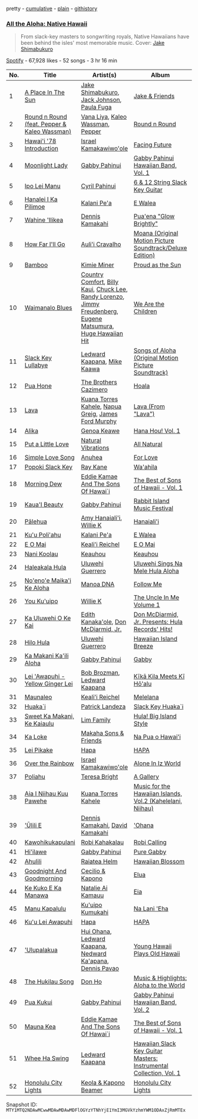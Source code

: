 pretty - [cumulative](/playlists/cumulative/37i9dQZF1DWY0N3eAirRjZ.md) - [plain](/playlists/plain/37i9dQZF1DWY0N3eAirRjZ) - [githistory](https://github.githistory.xyz/mackorone/spotify-playlist-archive/blob/main/playlists/plain/37i9dQZF1DWY0N3eAirRjZ)

### [All the Aloha: Native Hawaii](https://open.spotify.com/playlist/37i9dQZF1DWY0N3eAirRjZ)

> From slack\-key masters to songwriting royals, Native Hawaiians have been behind the isles' most memorable music\. Cover: <a href="spotify:artist:69NjH5MsRLr0CX0zSlGmN3">Jake Shimabukuro</a>

[Spotify](https://open.spotify.com/user/spotify) - 67,928 likes - 52 songs - 3 hr 16 min

| No. | Title | Artist(s) | Album | Length |
|---|---|---|---|---|
| 1 | [A Place In The Sun](https://open.spotify.com/track/3dXFwE9yIXuotnjN7wsP2N) | [Jake Shimabukuro](https://open.spotify.com/artist/69NjH5MsRLr0CX0zSlGmN3), [Jack Johnson](https://open.spotify.com/artist/3GBPw9NK25X1Wt2OUvOwY3), [Paula Fuga](https://open.spotify.com/artist/6ja6QKojqolpOJpChYXHTf) | [Jake & Friends](https://open.spotify.com/album/55TghcfDJdSXWfsSlkfQwe) | 4:16 |
| 2 | [Round n Round \(feat\. Pepper & Kaleo Wassman\)](https://open.spotify.com/track/3KksVkdOTp4Gb7At5uXLeX) | [Vana Liya](https://open.spotify.com/artist/12GfQaPLWcOztNYsVL5wIV), [Kaleo Wassman](https://open.spotify.com/artist/2v9vuieSJyhpLpXNafGYqc), [Pepper](https://open.spotify.com/artist/1YK8JdPbiaMSnf4hrlBkGT) | [Round n Round](https://open.spotify.com/album/4A8MJ9St5BebDStA4brBXZ) | 4:56 |
| 3 | [Hawai'i '78 Introduction](https://open.spotify.com/track/6DynsXxu5oaCgkt4lXutoM) | [Israel Kamakawiwo'ole](https://open.spotify.com/artist/4ogvuDRerGhZfSf7TtzHlr) | [Facing Future](https://open.spotify.com/album/0pquf1NcG9FdiypBPwICu9) | 5:05 |
| 4 | [Moonlight Lady](https://open.spotify.com/track/1HOMw6a7ywU1AiFMIS7FcV) | [Gabby Pahinui](https://open.spotify.com/artist/2Ju4D1DqBETuLI2hAsoqHu) | [Gabby Pahinui Hawaiian Band, Vol\. 1](https://open.spotify.com/album/2mAXdR3BgOOvQCmRKsLecw) | 4:23 |
| 5 | [Ipo Lei Manu](https://open.spotify.com/track/3jFOru56OBjrH30UUBkGpT) | [Cyril Pahinui](https://open.spotify.com/artist/7wsc0FqwFJpSWeSjuBMBJ5) | [6 & 12 String Slack Key Guitar](https://open.spotify.com/album/5zuoYfUizX3LXBgKPSyXEk) | 5:10 |
| 6 | [Hanalei I Ka Pilimoe](https://open.spotify.com/track/16AgooUpw2xG8OQqGepEJZ) | [Kalani Pe'a](https://open.spotify.com/artist/2dn7TmEojNdgWeRhbO15hg) | [E Walea](https://open.spotify.com/album/5lm1nmjm0NWth85dImVdgt) | 3:09 |
| 7 | [Wahine 'Ilikea](https://open.spotify.com/track/5W8F4fS064ny8IxyXvgUtp) | [Dennis Kamakahi](https://open.spotify.com/artist/2Ntbsut1zuMvsXBTDGj18Y) | [Pua'ena "Glow Brightly"](https://open.spotify.com/album/2RVLxKj9LQNp8PqCAXlSi6) | 4:29 |
| 8 | [How Far I'll Go](https://open.spotify.com/track/6mb6lVLNrcUgLnEN8QnDJd) | [Auli'i Cravalho](https://open.spotify.com/artist/5mnS9jJdKQQcRSqFu5YPVe) | [Moana \(Original Motion Picture Soundtrack/Deluxe Edition\)](https://open.spotify.com/album/6pZj4nvx6lV3ulIK3BSjvs) | 2:43 |
| 9 | [Bamboo](https://open.spotify.com/track/30KQItegXK7Refn1PbNcmI) | [Kimie Miner](https://open.spotify.com/artist/0WqR2IuhhxLCTryPSvFv61) | [Proud as the Sun](https://open.spotify.com/album/3hpjWOp3vPo04z7iWtT4c3) | 3:37 |
| 10 | [Waimanalo Blues](https://open.spotify.com/track/6jt4XlR6GE96GPRUr2XdxX) | [Country Comfort](https://open.spotify.com/artist/67ca6wIED6oeHj5f84K93z), [Billy Kaui](https://open.spotify.com/artist/5h8cor75Nc5j0OlW1qxpA5), [Chuck Lee](https://open.spotify.com/artist/4AJY5AxgDGXnZePcpWlZ3O), [Randy Lorenzo](https://open.spotify.com/artist/34b3evbwuaICTdl0YoE7uZ), [Jimmy Freudenberg](https://open.spotify.com/artist/64MluByW6rSJzNtiMZqZUR), [Eugene Matsumura](https://open.spotify.com/artist/1yU5CoWeJ5cGUlM3nrMdVF), [Huge Hawaiian Hit](https://open.spotify.com/artist/5oGg6tyTExCb8dEo5cr2pL) | [We Are the Children](https://open.spotify.com/album/5FLk6tZkmjTFiW07quOApM) | 4:15 |
| 11 | [Slack Key Lullabye](https://open.spotify.com/track/6BmBm3K2FU9Gn0bfXEYc1R) | [Ledward Kaapana](https://open.spotify.com/artist/4rbuIw9Fa3U8yCZuK2Ig1K), [Mike Kaawa](https://open.spotify.com/artist/7KtbS2lQxxvA4N75pIVCtX) | [Songs of Aloha \(Original Motion Picture Soundtrack\)](https://open.spotify.com/album/119mKxx5iYvDFOFJbSxO6K) | 5:38 |
| 12 | [Pua Hone](https://open.spotify.com/track/2Y579kQwREtBRxOzelmCGJ) | [The Brothers Cazimero](https://open.spotify.com/artist/7oFAub69yHYo7cJVlTK4Zb) | [Hoala](https://open.spotify.com/album/6hSkHQVlc7e8Y1J70iDONh) | 3:44 |
| 13 | [Lava](https://open.spotify.com/track/0wqeaDeaKq14IuQESPqBEJ) | [Kuana Torres Kahele](https://open.spotify.com/artist/7Eshpryyi2F9Jg0ixaysNn), [Napua Greig](https://open.spotify.com/artist/7ycscFAP7S0I6HGFaqmT4B), [James Ford Murphy](https://open.spotify.com/artist/60vk2VjuoktubJq0FFguLK) | [Lava \(From "Lava"\)](https://open.spotify.com/album/3ps9fwedIocKsm52J2zoX9) | 5:46 |
| 14 | [Alika](https://open.spotify.com/track/5VUZ3kwdQHr9rMVkJot15R) | [Genoa Keawe](https://open.spotify.com/artist/3TOhHfwiR2xQYQFph79xOy) | [Hana Hou! Vol\. 1](https://open.spotify.com/album/2LSvzyw8Xt2r11gsaSfPVt) | 4:36 |
| 15 | [Put a Little Love](https://open.spotify.com/track/0yQLIH6DH7Hop9K1eHLzVL) | [Natural Vibrations](https://open.spotify.com/artist/2u0CzUCFU8OEoIFORUq6wJ) | [All Natural](https://open.spotify.com/album/3pwOfQqtWgH4duJxZm5pax) | 4:24 |
| 16 | [Simple Love Song](https://open.spotify.com/track/6fyj8DYAUlrjDcJBOVnYEB) | [Anuhea](https://open.spotify.com/artist/2RHXvm6gGpbDIsksQXJ1vk) | [For Love](https://open.spotify.com/album/0Ic2CQWbU81W49VrBVxqG8) | 3:44 |
| 17 | [Popoki Slack Key](https://open.spotify.com/track/6oipvFEyEy8DQS9dGKQ5wS) | [Ray Kane](https://open.spotify.com/artist/6d2Ey5tgCEGpFd8fzoKhIR) | [Wa'ahila](https://open.spotify.com/album/2EIWZ57Tbsd1RLdFVKRoSw) | 2:42 |
| 18 | [Morning Dew](https://open.spotify.com/track/6FmZlee5EidftqgWdWsgpY) | [Eddie Kamae And The Sons Of Hawai\`i](https://open.spotify.com/artist/1CLvn8aRUUOP99CHGbDJ9D) | [The Best of Sons of Hawaii \- Vol\. 1](https://open.spotify.com/album/3StaEONhQtqYpNNjsTiHBd) | 2:55 |
| 19 | [Kaua'I Beauty](https://open.spotify.com/track/4ZATv5J2rmfnj3mta0qBAe) | [Gabby Pahinui](https://open.spotify.com/artist/2Ju4D1DqBETuLI2hAsoqHu) | [Rabbit Island Music Festival](https://open.spotify.com/album/6lINMX2Lg6bcCmZKw69OXQ) | 3:29 |
| 20 | [Pālehua](https://open.spotify.com/track/4yTG9hIbRRZHQcjcij3suF) | [Amy Hanaiali'i](https://open.spotify.com/artist/2EmDuzFyrKX0CVFgwnU61Q), [Willie K](https://open.spotify.com/artist/2RzwqtC6CQeZUDXWz6wzlV) | [Hanaiali'i](https://open.spotify.com/album/5P41jVL17AKxQs1NT2apt0) | 3:23 |
| 21 | [Ku'u Poli'ahu](https://open.spotify.com/track/2sfZQiHXz95HPaMX9hZ1bl) | [Kalani Pe'a](https://open.spotify.com/artist/2dn7TmEojNdgWeRhbO15hg) | [E Walea](https://open.spotify.com/album/5lm1nmjm0NWth85dImVdgt) | 3:43 |
| 22 | [E O Mai](https://open.spotify.com/track/6kXkbhwZcz6d7h04WsYswt) | [Keali'i Reichel](https://open.spotify.com/artist/5QieUEtijtUF3ABBp5JVYP) | [E O Mai](https://open.spotify.com/album/53GlD1PZG8AWOhpgCIIpCd) | 4:37 |
| 23 | [Nani Koolau](https://open.spotify.com/track/2vj1gPvngTblmHXCvH3u2H) | [Keauhou](https://open.spotify.com/artist/2GZLTtHWCgY8ITTKfNhoyq) | [Keauhou](https://open.spotify.com/album/4hDluwslVpgRDAovwCyjO5) | 2:28 |
| 24 | [Haleakala Hula](https://open.spotify.com/track/5op9hoVsdz26naItLYuwMb) | [Uluwehi Guerrero](https://open.spotify.com/artist/7bZEhAbKw58nj7f7dxISjd) | [Uluwehi Sings Na Mele Hula Aloha](https://open.spotify.com/album/6c8VrZiE7YDNRjpa7ciSGe) | 2:35 |
| 25 | [No'eno'e Maika'i Ke Aloha](https://open.spotify.com/track/1t9s58TPhk7DsSTECtghSZ) | [Manoa DNA](https://open.spotify.com/artist/02q995uLAMcJKAqytCbHOf) | [Follow Me](https://open.spotify.com/album/3VHTt7zdSR0YtKIDGqdEQi) | 3:20 |
| 26 | [You Ku'uipo](https://open.spotify.com/track/3VnRQ8M9wksw8cTXTXoxOw) | [Willie K](https://open.spotify.com/artist/2RzwqtC6CQeZUDXWz6wzlV) | [The Uncle In Me Volume 1](https://open.spotify.com/album/4U9VLjuXnFynCYvlH5xqYM) | 4:44 |
| 27 | [Ka Uluwehi O Ke Kai](https://open.spotify.com/track/2rM6AcX6kgljFsVYSplNdW) | [Edith Kanaka'ole](https://open.spotify.com/artist/3GXiLen9s3pxDqeCYUiYdo), [Don McDiarmid, Jr.](https://open.spotify.com/artist/0CHzW9ItbXe4NgyhJH6Scp) | [Don McDiarmid, Jr\. Presents: Hula Records' Hits!](https://open.spotify.com/album/5p86JG9vj4i2Ie35S3ZFPg) | 5:00 |
| 28 | [Hilo Hula](https://open.spotify.com/track/2XctnPVkwBKFcRWf0QGaGF) | [Uluwehi Guerrero](https://open.spotify.com/artist/7bZEhAbKw58nj7f7dxISjd) | [Hawaiian Island Breeze](https://open.spotify.com/album/2rOCJTDQKbDSxYWG930bMb) | 2:31 |
| 29 | [Ka Makani Ka'ili Aloha](https://open.spotify.com/track/1PixVvyOPz9LWBJAVUnVfP) | [Gabby Pahinui](https://open.spotify.com/artist/2Ju4D1DqBETuLI2hAsoqHu) | [Gabby](https://open.spotify.com/album/3L1Dl7Nd63jKDQ3eTWfzkQ) | 2:53 |
| 30 | [Lei 'Awapuhi \- Yellow Ginger Lei](https://open.spotify.com/track/7jVT5ATucVf0V2R5ztUnYJ) | [Bob Brozman](https://open.spotify.com/artist/0rbQ6RnCd7jkHUr9zof16V), [Ledward Kaapana](https://open.spotify.com/artist/4rbuIw9Fa3U8yCZuK2Ig1K) | [Kīkā Kila Meets Kī Hō'alu](https://open.spotify.com/album/3lD6160vY7QdfYnjTh4tid) | 4:39 |
| 31 | [Maunaleo](https://open.spotify.com/track/503mB92m3gvzgiN4tXa3Ab) | [Keali'i Reichel](https://open.spotify.com/artist/5QieUEtijtUF3ABBp5JVYP) | [Melelana](https://open.spotify.com/album/6CdeMbz0vKvrM1lgLJMj0S) | 4:40 |
| 32 | [Huaka\`i](https://open.spotify.com/track/0ZAXFqWIT7Abz7RkXeMdFJ) | [Patrick Landeza](https://open.spotify.com/artist/7ujNPg1x9Q4n0CRNZ8JseP) | [Slack Key Huaka\`i](https://open.spotify.com/album/7hKvLXhooRXdqytXRZ6Ib7) | 3:26 |
| 33 | [Sweet Ka Makani, Ke Kaiaulu](https://open.spotify.com/track/3OvWegDoaNxfgyMya5OcI2) | [Lim Family](https://open.spotify.com/artist/0nO5vVfEwDuz1KXJUnEC7O) | [Hula! Big Island Style](https://open.spotify.com/album/51Npcu6wgTkBQpq3IMFRWw) | 3:20 |
| 34 | [Ka Loke](https://open.spotify.com/track/4RvJa9TelSwFemuSziQyt2) | [Makaha Sons & Friends](https://open.spotify.com/artist/2kBl6WvpHJRYJ48UJbGIel) | [Na Pua o Hawai'i](https://open.spotify.com/album/1KCDDKBw7SHsjAi8YqhtRq) | 3:18 |
| 35 | [Lei Pikake](https://open.spotify.com/track/7xZZlNe5OhKQmrPvj5E6E6) | [Hapa](https://open.spotify.com/artist/3w0M90LteiOnPZkklwQPqZ) | [HAPA](https://open.spotify.com/album/5WIrLJC5sC3AQvLzoMh1De) | 5:29 |
| 36 | [Over the Rainbow](https://open.spotify.com/track/3oQomOPRNQ5NVFUmLJHbAV) | [Israel Kamakawiwo'ole](https://open.spotify.com/artist/4ogvuDRerGhZfSf7TtzHlr) | [Alone In Iz World](https://open.spotify.com/album/4aM85igbrBcoRZVt7L11Zn) | 3:31 |
| 37 | [Poliahu](https://open.spotify.com/track/1ID6ZAYyyWb8HUwrhenIZl) | [Teresa Bright](https://open.spotify.com/artist/6zsIn96BUt3FjnorApFEH2) | [A Gallery](https://open.spotify.com/album/6BOkerDmpyiUNm8PaOc25k) | 4:22 |
| 38 | [Aia I Niihau Kuu Pawehe](https://open.spotify.com/track/0HluOOcAWZWaEDzemP90Na) | [Kuana Torres Kahele](https://open.spotify.com/artist/7Eshpryyi2F9Jg0ixaysNn) | [Music for the Hawaiian Islands, Vol.2 \(Kahelelani, Niihau\)](https://open.spotify.com/album/4Mff6HYIsdgnedJYA5Bc5U) | 2:19 |
| 39 | ['Ūlili E](https://open.spotify.com/track/3CyKFRT6jd0ADhxfDp7xif) | [Dennis Kamakahi](https://open.spotify.com/artist/2Ntbsut1zuMvsXBTDGj18Y), [David Kamakahi](https://open.spotify.com/artist/5802fcyYOOyqi780xWf2VK) | ['Ohana](https://open.spotify.com/album/38FeFAx49WBtJtC9hVg776) | 4:17 |
| 40 | [Kawohikukapulani](https://open.spotify.com/track/169se8C2wnc9nSEspeNsag) | [Robi Kahakalau](https://open.spotify.com/artist/1qXPmO8voLWvytAkh7ffuP) | [Robi Calling](https://open.spotify.com/album/0TFTUwSIwkNZigONKD5ovm) | 2:36 |
| 41 | [Hi'ilawe](https://open.spotify.com/track/7qTlRtGYNd9emAr8eB6xLk) | [Gabby Pahinui](https://open.spotify.com/artist/2Ju4D1DqBETuLI2hAsoqHu) | [Pure Gabby](https://open.spotify.com/album/2Ta9PRl0lN9Bz2SDttccd1) | 4:08 |
| 42 | [Ahulili](https://open.spotify.com/track/5SmWyYdkX14Oj80WlRHnKY) | [Raiatea Helm](https://open.spotify.com/artist/3OmAmym7dLlhFhpAYt3bNC) | [Hawaiian Blossom](https://open.spotify.com/album/49HLATxWXEGjWyRHEIhrij) | 3:06 |
| 43 | [Goodnight And Goodmorning](https://open.spotify.com/track/4LcetXHTxpEbUsPRYmVO90) | [Cecilio & Kapono](https://open.spotify.com/artist/2GG9Jh4qPx9iT0ynCtEFsy) | [Elua](https://open.spotify.com/album/2E0mlWGm6bgO8AHGuVVYDf) | 2:47 |
| 44 | [Ke Kuko E Ka Manawa](https://open.spotify.com/track/0MmoH7CeEX43zEYfI2YHxd) | [Natalie Ai Kamauu](https://open.spotify.com/artist/2xNjvgxtzsBxo3iAyrxGux) | [Eia](https://open.spotify.com/album/3TVoC0p4iQP3aFSE4yaADG) | 3:22 |
| 45 | [Manu Kapalulu](https://open.spotify.com/track/6EJ580b3P2Xa1r5b9xuJLp) | [Ku'uipo Kumukahi](https://open.spotify.com/artist/2K7KDGiQOUiroJaJYWPyGS) | [Na Lani 'Eha](https://open.spotify.com/album/0fTOKGeG9xw0YDwWiORmaT) | 4:02 |
| 46 | [Ku'u Lei Awapuhi](https://open.spotify.com/track/2l0zhAFbn7mELo8sCXbXcT) | [Hapa](https://open.spotify.com/artist/3w0M90LteiOnPZkklwQPqZ) | [HAPA](https://open.spotify.com/album/5WIrLJC5sC3AQvLzoMh1De) | 4:38 |
| 47 | ['Ulupalakua](https://open.spotify.com/track/2BLgfaenzrOblHnbojP3KY) | [Hui Ohana](https://open.spotify.com/artist/7vDfRi57oGVgERsAO16cZ1), [Ledward Kaapana](https://open.spotify.com/artist/4rbuIw9Fa3U8yCZuK2Ig1K), [Nedward Ka'apana](https://open.spotify.com/artist/3ltZsnKXs9TkOCL4fhFMhR), [Dennis Pavao](https://open.spotify.com/artist/0cjSMcAplLjxMqkXD6xWSX) | [Young Hawaii Plays Old Hawaii](https://open.spotify.com/album/73EtyWy6eklV217lXyE89J) | 2:29 |
| 48 | [The Hukilau Song](https://open.spotify.com/track/563Zc7T3deOuITfis5zubv) | [Don Ho](https://open.spotify.com/artist/3Ew1ynSmASX9Uec5FzBYrL) | [Music & Highlights: Aloha to the World](https://open.spotify.com/album/22sgQvWRghWgFowVZLqBDm) | 2:14 |
| 49 | [Pua Kukui](https://open.spotify.com/track/3Zc3GJyUPUotDpXWfzt2kJ) | [Gabby Pahinui](https://open.spotify.com/artist/2Ju4D1DqBETuLI2hAsoqHu) | [Gabby Pahinui Hawaiian Band, Vol\. 2](https://open.spotify.com/album/6ZKOm6EM2prCwhhtSSxD05) | 3:54 |
| 50 | [Mauna Kea](https://open.spotify.com/track/54svKMHlutnBrUsEOHubNx) | [Eddie Kamae And The Sons Of Hawai\`i](https://open.spotify.com/artist/1CLvn8aRUUOP99CHGbDJ9D) | [The Best of Sons of Hawaii \- Vol\. 1](https://open.spotify.com/album/3StaEONhQtqYpNNjsTiHBd) | 2:50 |
| 51 | [Whee Ha Swing](https://open.spotify.com/track/6tZkisNMGuSuaH6WTylYPi) | [Ledward Kaapana](https://open.spotify.com/artist/4rbuIw9Fa3U8yCZuK2Ig1K) | [Hawaiian Slack Key Guitar Masters: Instrumental Collection, Vol\. 1](https://open.spotify.com/album/2EOjWFzzACQ0Q21rlTNu56) | 2:31 |
| 52 | [Honolulu City Lights](https://open.spotify.com/track/7p7wUyiSlKhbBj6a4W5JQJ) | [Keola & Kapono Beamer](https://open.spotify.com/artist/3EzISrY4SedvUU2QWGaH4f) | [Honolulu City Lights](https://open.spotify.com/album/30Gr4mOBobnQqhMAVVmhS3) | 3:23 |

Snapshot ID: `MTY1MTQ2NDAwMCwwMDAwMDAwMDFlOGYzYTNhYjE1YmI3MGVkYzhmYWM1ODAxZjRmMTEx`
